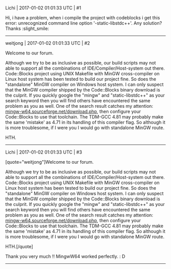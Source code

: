 Lichi | 2017-01-02 01:01:33 UTC | #1

Hi, i have a problem, when i compile the project with codeblocks i get this error: unrecognized command line option '-static-libstdc++'.
Any solution?
Thanks :slight_smile:

-------------------------

weitjong | 2017-01-02 01:01:33 UTC | #2

Welcome to our forum.

Although we try to be as inclusive as possible, our build scripts may not able to support all the combinations of IDE/Compiler/Host-system out there. Code::Blocks project using UNIX Makefile with MinGW cross-compiler on Linux host system has been tested to build our project fine. So does the "standalone" MinGW compiler on Windows host system. I can only suspect that the MinGW compiler shipped by the Code::Blocks binary download is the culprit. If you quickly google the "mingw" and "static-libstdc++" as your search keyword then you will find others have encountered the same problem as you as well. One of the search result catches my attention: [mingw-w64.sourceforge.net/download.php](http://mingw-w64.sourceforge.net/download.php), then configure your Code::Blocks to use that toolchain. The TDM-GCC 4.81 may probably make the same 'mistake' as 4.71 in its handling of this compiler flag. So although it is more troublesome, if I were you I would go with standalone MinGW route.

HTH.

-------------------------

Lichi | 2017-01-02 01:01:33 UTC | #3

[quote="weitjong"]Welcome to our forum.

Although we try to be as inclusive as possible, our build scripts may not able to support all the combinations of IDE/Compiler/Host-system out there. Code::Blocks project using UNIX Makefile with MinGW cross-compiler on Linux host system has been tested to build our project fine. So does the "standalone" MinGW compiler on Windows host system. I can only suspect that the MinGW compiler shipped by the Code::Blocks binary download is the culprit. If you quickly google the "mingw" and "static-libstdc++" as your search keyword then you will find others have encountered the same problem as you as well. One of the search result catches my attention: [mingw-w64.sourceforge.net/download.php](http://mingw-w64.sourceforge.net/download.php), then configure your Code::Blocks to use that toolchain. The TDM-GCC 4.81 may probably make the same 'mistake' as 4.71 in its handling of this compiler flag. So although it is more troublesome, if I were you I would go with standalone MinGW route.

HTH.[/quote]

Thank you very much !! MingwW64 worked perfectly. : D

-------------------------

